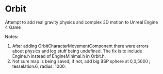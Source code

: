 Orbit
=====

Attempt to add real gravity physics and complex 3D motion to Unreal Engine 4 Game

Notes:
1. After adding OrbitCharacterMovementComponent there were errors about physics and log stuff being undefined. The fix is to
   include Engine.h instead of EngineMinimal.h in Orbit.h.
2. Not sure map is being saved, if not, add big BSP sphere at 0,0,5000 ; tesselation:6, radius: 1000.
